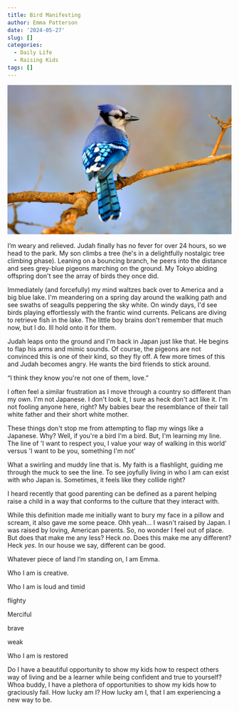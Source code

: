 ```yaml
---
title: Bird Manifesting
author: Emma Patterson
date: '2024-05-27'
slug: []
categories:
  - Daily Life
  - Raising Kids
tags: []
---
```


![](featured.jpg)

I’m weary and relieved. Judah finally has no fever for over 24 hours, so we head to the
park. My son climbs a tree (he's in a delightfully nostalgic tree climbing phase). Leaning on
a bouncing branch, he peers into the distance and sees grey-blue pigeons marching on the
ground. My Tokyo abiding offspring don't see the array of birds they once did.

Immediately (and forcefully) my mind waltzes back over to America and a big blue lake. I'm
meandering on a spring day around the walking path and see swaths of seagulls peppering
the sky white. On windy days, I'd see birds playing effortlessly with the frantic wind
currents. Pelicans are diving to retrieve fish in the lake. The little boy brains don't
remember that much now, but I do. Ill hold onto it for them.

Judah leaps onto the ground and I'm back in Japan just like that. He begins to flap his
arms and mimic sounds. Of course, the pigeons are not convinced this is one of their kind,
so they fly off. A few more times of this and Judah becomes angry. He wants the bird
friends to stick around.

“I think they know you're not one of them, love.”

I often feel a similar frustration as I move through a country so different than my own. I'm
not Japanese. I don't look it, I sure as heck don't act like it. I'm not fooling anyone here,
right? My babies bear the resemblance of their tall white father and their short white
mother.

These things don't stop me from attempting to flap my wings like a Japanese. Why? Well, if
you're a bird I'm a bird. But, I'm learning my line. The line of 'I want to respect you, I value
your way of walking in this world' versus 'I want to be you, something I'm not'

What a swirling and muddy line that is. My faith is a flashlight, guiding me through the muck
to see the line. To see joyfully living in who I am can exist with who Japan is. Sometimes, it
feels like they collide right?

I heard recently that good parenting can be defined as a parent helping raise a child in a
way that conforms to the culture that they interact with.

While this definition made me initially want to bury my face in a pillow and scream, it also
gave me some peace. Ohh yeah… I wasn't raised by Japan. I was raised by loving,
American parents. So, no wonder I feel out of place. But does that make me any less?
Heck *no*. Does this make me any different? Heck *yes*.
In our house we say, different can be good.

Whatever piece of land I’m standing on, I am Emma.

Who I am is creative.

Who I am is loud and timid

flighty

Merciful

brave

weak

Who I am is restored

Do I have a beautiful opportunity to show my kids how to respect others way of living and
be a learner while being confident and true to yourself? Whoa buddy, I have a plethora of
opportunities to show my kids how to graciously fail. How lucky am I? How lucky am I, that I
am experiencing a new way to be.